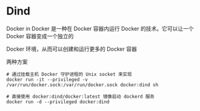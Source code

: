 # Dind

Docker in Docker 是一种在 Docker 容器内运行 Docker 的技术。它可以让一个 Docker 容器变成一个独立的 

Docker 环境，从而可以创建和运行更多的 Docker 容器

两种方案

```
# 通过挂载主机 Docker 守护进程的 Unix socket 来实现
docker run -it --privileged -v /var/run/docker.sock:/var/run/docker.sock docker:dind sh

# 直接使用 docker:dind/docker:latest 镜像启动 dockerd 服务
docker run -d --privileged docker:dind


```

